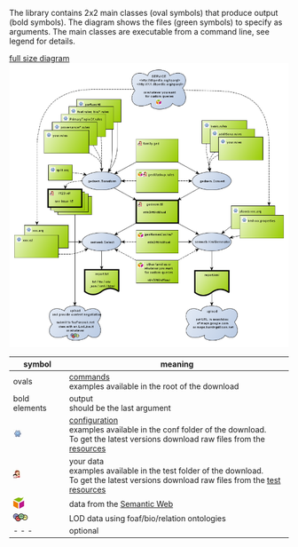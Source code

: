 The library contains 2x2 main classes (oval symbols) that produce output (bold symbols). The diagram shows the files (green symbols) to specify as arguments. The main classes are executable from a command line, see legend for details.

[full size diagram](images/overview.png)
![](images/overview.png)

| symbol | meaning |
|-------|----------------------------------------------------------------------------|
| ovals | [commands](commands)<br> examples available in the root of the download |
| bold elements | output<br> should be the last argument |
| ![](images/overview/config.jpg) | [configuration](Configuration) <br> examples available in the conf folder of the download.<br> To get the latest versions download raw files from the [resources](https://github.com/jo-pol/gedcom2sem/tree/master/src/test/resources) |
| ![](images/overview/data.jpg) | your data<br> examples available in the test folder of the download.<br> To get the latest versions download raw files from the [test resources](https://github.com/jo-pol/gedcom2sem/tree/master/src/test/resources) |
| ![](images/overview/semweb.jpg) | data from the [Semantic Web](SemanticWeb) |
| ![](images/overview/foafTiny.gif) | LOD data using foaf/bio/relation ontologies |
| - - - | optional |
